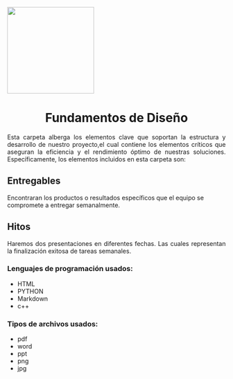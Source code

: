 <p align="left">
  <img src="https://semanadelcannabis.cayetano.edu.pe/assets/img/logo-upch.png" width="200">
  <h1 align="center">Fundamentos de Diseño</h1>
</p>

<p align="justify">
  Esta carpeta alberga los elementos clave que soportan la estructura y desarrollo de nuestro proyecto,el cual contiene los elementos críticos que aseguran la eficiencia y el rendimiento óptimo de nuestras soluciones. Específicamente, los elementos incluidos en esta carpeta son:

</p>


## Entregables
Encontraran los productos o resultados específicos que el equipo se compromete a entregar semanalmente.

## Hitos
<p align="justify">
Haremos dos presentaciones en diferentes fechas. Las cuales representan la finalización exitosa de tareas semanales. 
</p>

### Lenguajes de programación usados:
- HTML 
- PYTHON
- Markdown
- c++ 

### Tipos de archivos usados:
- pdf 
- word
- ppt
- png
- jpg


